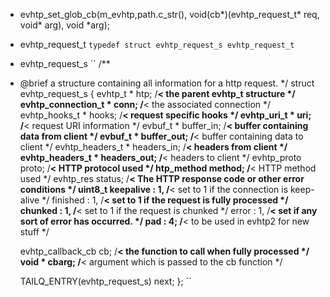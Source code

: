- evhtp_set_glob_cb(m_evhtp,path.c_str(), void(cb*)(evhtp_request_t* req, void* arg), void *arg);
- evhtp_request_t 
``
typedef struct evhtp_request_s evhtp_request_t
``

- evhtp_request_s
``
/**
 * @brief a structure containing all information for a http request.
 */
struct evhtp_request_s {
    evhtp_t            * htp;           /**< the parent evhtp_t structure */
    evhtp_connection_t * conn;          /**< the associated connection */
    evhtp_hooks_t      * hooks;         /**< request specific hooks */
    evhtp_uri_t        * uri;           /**< request URI information */
    evbuf_t            * buffer_in;     /**< buffer containing data from client */
    evbuf_t            * buffer_out;    /**< buffer containing data to client */
    evhtp_headers_t    * headers_in;    /**< headers from client */
    evhtp_headers_t    * headers_out;   /**< headers to client */
    evhtp_proto          proto;         /**< HTTP protocol used */
    htp_method           method;        /**< HTTP method used */
    evhtp_res            status;        /**< The HTTP response code or other error conditions */
    uint8_t              keepalive : 1, /**< set to 1 if the connection is keep-alive */
                         finished  : 1, /**< set to 1 if the request is fully processed */
                         chunked   : 1, /**< set to 1 if the request is chunked */
                         error     : 1, /**< set if any sort of error has occurred. */
                         pad       : 4; /**< to be used in evhtp2 for new stuff */

    evhtp_callback_cb cb;               /**< the function to call when fully processed */
    void            * cbarg;            /**< argument which is passed to the cb function */

    TAILQ_ENTRY(evhtp_request_s) next;
};
``
